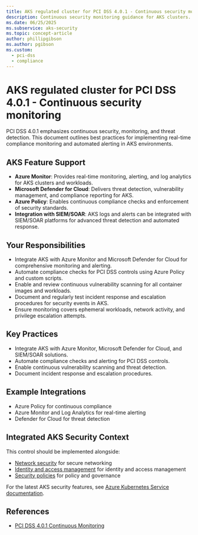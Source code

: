 ```yaml
---
title: AKS regulated cluster for PCI DSS 4.0.1 - Continuous security monitoring
description: Continuous security monitoring guidance for AKS clusters.
ms.date: 06/25/2025
ms.subservice: aks-security
ms.topic: concept-article
author: phillipgibson
ms.author: pgibson
ms.custom:
  - pci-dss
  - compliance
---
```


# AKS regulated cluster for PCI DSS 4.0.1 - Continuous security monitoring

PCI DSS 4.0.1 emphasizes continuous security, monitoring, and threat detection. This document outlines best practices for implementing real-time compliance monitoring and automated alerting in AKS environments.

## AKS Feature Support

- **Azure Monitor**: Provides real-time monitoring, alerting, and log analytics for AKS clusters and workloads.
- **Microsoft Defender for Cloud**: Delivers threat detection, vulnerability management, and compliance reporting for AKS.
- **Azure Policy**: Enables continuous compliance checks and enforcement of security standards.
- **Integration with SIEM/SOAR**: AKS logs and alerts can be integrated with SIEM/SOAR platforms for advanced threat detection and automated response.

## Your Responsibilities

- Integrate AKS with Azure Monitor and Microsoft Defender for Cloud for comprehensive monitoring and alerting.
- Automate compliance checks for PCI DSS controls using Azure Policy and custom scripts.
- Enable and review continuous vulnerability scanning for all container images and workloads.
- Document and regularly test incident response and escalation procedures for security events in AKS.
- Ensure monitoring covers ephemeral workloads, network activity, and privilege escalation attempts.

## Key Practices
- Integrate AKS with Azure Monitor, Microsoft Defender for Cloud, and SIEM/SOAR solutions.
- Automate compliance checks and alerting for PCI DSS controls.
- Enable continuous vulnerability scanning and threat detection.
- Document incident response and escalation procedures.

## Example Integrations
- Azure Policy for continuous compliance
- Azure Monitor and Log Analytics for real-time alerting
- Defender for Cloud for threat detection


## Integrated AKS Security Context

This control should be implemented alongside:
- [Network security](pci-dss-network.md) for secure networking
- [Identity and access management](pci-dss-identity.md) for identity and access management
- [Security policies](pci-dss-policy.md) for policy and governance

For the latest AKS security features, see [Azure Kubernetes Service documentation](/azure/aks/).

## References
- [PCI DSS 4.0.1 Continuous Monitoring](https://www.pcisecuritystandards.org/)

